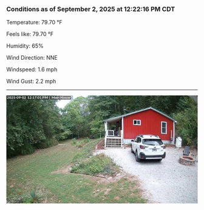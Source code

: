 ### Conditions as of September 2, 2025 at 12:22:16 PM CDT 

Temperature: 79.70 &deg;F

Feels like: 79.70 &deg;F

Humidity: 65%

Wind Direction: NNE

Windspeed: 1.6 mph

Wind Gust: 2.2 mph

---

<img src="./images/latest.jpeg"/>

